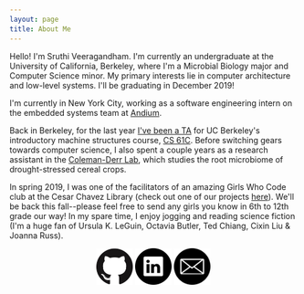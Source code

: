 ```yaml
---
layout: page
title: About Me
---
```


Hello! I'm Sruthi Veeragandham. I'm currently an undergraduate at the University of California, Berkeley, where I'm a Microbial Biology major and Computer Science minor. My primary interests lie in computer architecture and low-level systems. I'll be graduating in December 2019! 

I'm currently in New York City, working as a software engineering intern on the embedded systems team at [Andium](https://andium.com). 

Back in Berkeley, for the last year [I've been a TA](/teaching) for UC Berkeley's introductory machine structures course, [CS 61C](https://cs61c.org). Before switching gears towards computer science, I also spent a couple years as a research assistant in the [Coleman-Derr Lab](https://pgec.berkeley.edu/coleman-derr-lab-0), which studies the root microbiome of drought-stressed cereal crops. 

In spring 2019, I was one of the facilitators of an amazing Girls Who Code club at the Cesar Chavez Library (check out one of our projects [here](https://gwc-ca9717.github.io)). We'll be back this fall--please feel free to send any girls you know in 6th to 12th grade our way! In my spare time, I enjoy jogging and reading science fiction (I'm a huge fan of Ursula K. LeGuin, Octavia Butler, Ted Chiang, Cixin Liu & Joanna Russ).

<div align="center">
  <a href="https://github.com/sruthiveeragandham"><img src="github.png" width="64" style="display: inline-block"></a>
  <a href="https://www.linkedin.com/in/sruthi-veeragandham"><img src="linkedin.png" width="64" style="display: inline-block"></a>
  <a href="mailto:sruthiveeragandham@gmail.com"><img src="email.png" width="64" style="display: inline-block"></a>
</div>
